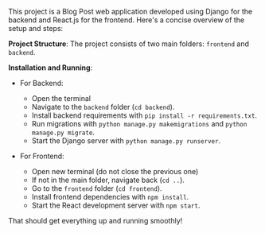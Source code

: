 This project is a Blog Post web application developed using Django for the backend and React.js for the frontend. Here's a concise overview of the setup and steps:

 **Project Structure**: The project consists of two main folders: `frontend` and `backend`.

 **Installation and Running**:
   - For Backend:
     - Open the terminal
     - Navigate to the `backend` folder (`cd backend`).
     - Install backend requirements with `pip install -r requirements.txt`.
     - Run migrations with `python manage.py makemigrations` and `python manage.py migrate`.
     - Start the Django server with `python manage.py runserver`.

   - For Frontend:
     - Open new terminal (do not close the previous one)
     - If not in the main folder, navigate back (`cd ..`).
     - Go to the `frontend` folder (`cd frontend`).
     - Install frontend dependencies with `npm install`.
     - Start the React development server with `npm start`.

That should get everything up and running smoothly!